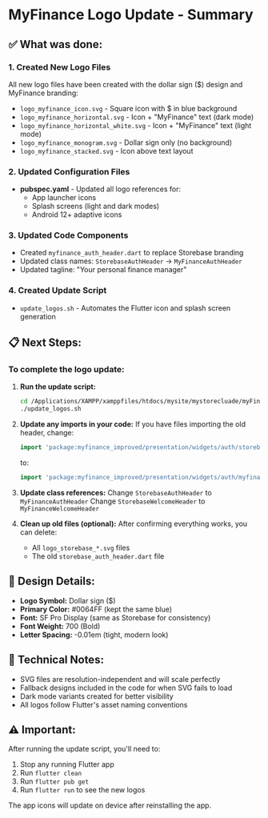 # MyFinance Logo Update - Summary

## ✅ What was done:

### 1. **Created New Logo Files**
All new logo files have been created with the dollar sign ($) design and MyFinance branding:

- `logo_myfinance_icon.svg` - Square icon with $ in blue background
- `logo_myfinance_horizontal.svg` - Icon + "MyFinance" text (dark mode)
- `logo_myfinance_horizontal_white.svg` - Icon + "MyFinance" text (light mode)
- `logo_myfinance_monogram.svg` - Dollar sign only (no background)
- `logo_myfinance_stacked.svg` - Icon above text layout

### 2. **Updated Configuration Files**
- **pubspec.yaml** - Updated all logo references for:
  - App launcher icons
  - Splash screens (light and dark modes)
  - Android 12+ adaptive icons

### 3. **Updated Code Components**
- Created `myfinance_auth_header.dart` to replace Storebase branding
- Updated class names: `StorebaseAuthHeader` → `MyFinanceAuthHeader`
- Updated tagline: "Your personal finance manager"

### 4. **Created Update Script**
- `update_logos.sh` - Automates the Flutter icon and splash screen generation

## 📋 Next Steps:

### To complete the logo update:

1. **Run the update script:**
   ```bash
   cd /Applications/XAMPP/xamppfiles/htdocs/mysite/mystorecluade/myFinance_improved_V1
   ./update_logos.sh
   ```

2. **Update any imports in your code:**
   If you have files importing the old header, change:
   ```dart
   import 'package:myfinance_improved/presentation/widgets/auth/storebase_auth_header.dart';
   ```
   to:
   ```dart
   import 'package:myfinance_improved/presentation/widgets/auth/myfinance_auth_header.dart';
   ```

3. **Update class references:**
   Change `StorebaseAuthHeader` to `MyFinanceAuthHeader`
   Change `StorebaseWelcomeHeader` to `MyFinanceWelcomeHeader`

4. **Clean up old files (optional):**
   After confirming everything works, you can delete:
   - All `logo_storebase_*.svg` files
   - The old `storebase_auth_header.dart` file

## 🎨 Design Details:

- **Logo Symbol:** Dollar sign ($) 
- **Primary Color:** #0064FF (kept the same blue)
- **Font:** SF Pro Display (same as Storebase for consistency)
- **Font Weight:** 700 (Bold)
- **Letter Spacing:** -0.01em (tight, modern look)

## 🔧 Technical Notes:

- SVG files are resolution-independent and will scale perfectly
- Fallback designs included in the code for when SVG fails to load
- Dark mode variants created for better visibility
- All logos follow Flutter's asset naming conventions

## ⚠️ Important:

After running the update script, you'll need to:
1. Stop any running Flutter app
2. Run `flutter clean`
3. Run `flutter pub get`
4. Run `flutter run` to see the new logos

The app icons will update on device after reinstalling the app.